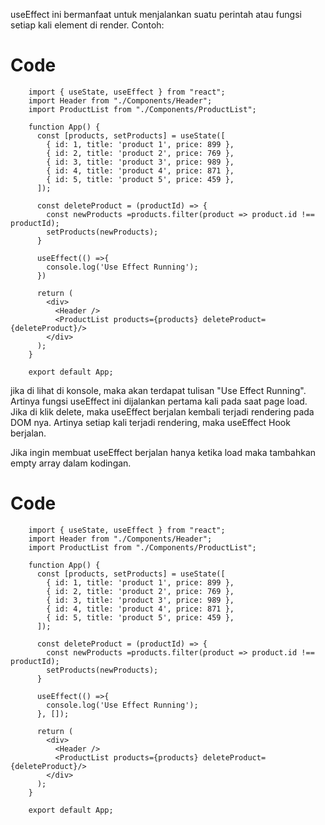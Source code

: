 useEffect ini bermanfaat untuk menjalankan suatu perintah atau fungsi setiap kali element di render. Contoh:

# Code 

        import { useState, useEffect } from "react";
        import Header from "./Components/Header";
        import ProductList from "./Components/ProductList";

        function App() {
          const [products, setProducts] = useState([
            { id: 1, title: 'product 1', price: 899 },
            { id: 2, title: 'product 2', price: 769 },
            { id: 3, title: 'product 3', price: 989 },
            { id: 4, title: 'product 4', price: 871 },
            { id: 5, title: 'product 5', price: 459 },
          ]);

          const deleteProduct = (productId) => {
            const newProducts =products.filter(product => product.id !== productId);
            setProducts(newProducts);
          }

          useEffect(() =>{
            console.log('Use Effect Running');
          })

          return (
            <div>
              <Header />
              <ProductList products={products} deleteProduct={deleteProduct}/>
            </div>
          );
        }

        export default App;
 jika di lihat di konsole, maka akan terdapat tulisan "Use Effect Running". Artinya fungsi useEffect ini dijalankan pertama kali pada saat page load.
Jika di klik delete, maka useEffect berjalan kembali terjadi rendering pada DOM nya. Artinya setiap kali terjadi rendering, maka useEffect Hook berjalan.


Jika ingin membuat useEffect berjalan hanya ketika load maka tambahkan empty array dalam kodingan.

# Code

        import { useState, useEffect } from "react";
        import Header from "./Components/Header";
        import ProductList from "./Components/ProductList";

        function App() {
          const [products, setProducts] = useState([
            { id: 1, title: 'product 1', price: 899 },
            { id: 2, title: 'product 2', price: 769 },
            { id: 3, title: 'product 3', price: 989 },
            { id: 4, title: 'product 4', price: 871 },
            { id: 5, title: 'product 5', price: 459 },
          ]);

          const deleteProduct = (productId) => {
            const newProducts =products.filter(product => product.id !== productId);
            setProducts(newProducts);
          }

          useEffect(() =>{
            console.log('Use Effect Running');
          }, []);

          return (
            <div>
              <Header />
              <ProductList products={products} deleteProduct={deleteProduct}/>
            </div>
          );
        }

        export default App;











